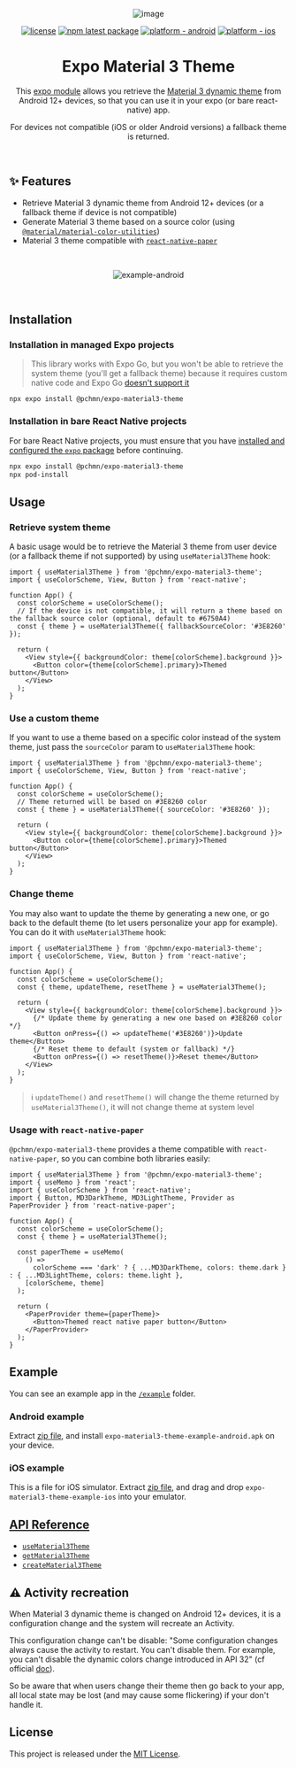<div align="center">

![image](https://user-images.githubusercontent.com/12658241/225726041-d086724a-9bef-49e1-a21b-2a91d5a3b5e9.png)

</div>

<div align="center">

[![license](https://img.shields.io/badge/license-MIT-blue.svg)](https://github.com/pchmn/expo-material3-theme/blob/main/LICENSE)
[![npm latest package](https://img.shields.io/npm/v/@pchmn/expo-material3-theme/latest.svg)](https://www.npmjs.com/package/@pchmn/expo-material3-theme)
[![platform - android](https://img.shields.io/badge/platform-Android-3ddc84.svg?logo=android)](https://www.android.com)
[![platform - ios](https://img.shields.io/badge/platform-iOS-000.svg?logo=apple)](https://developer.apple.com/ios)

</div>

<h1 align="center">Expo Material 3 Theme</h1>

<div align="center">

This [expo module](https://docs.expo.dev/modules/overview/) allows you retrieve the [Material 3 dynamic theme](https://developer.android.com/develop/ui/views/theming/dynamic-colors) from Android 12+ devices, so that you can use it in your expo (or bare react-native) app.

For devices not compatible (iOS or older Android versions) a fallback theme is returned.

</div>

<br>

## ✨ Features

- Retrieve Material 3 dynamic theme from Android 12+ devices (or a fallback theme if device is not compatible)
- Generate Material 3 theme based on a source color (using [`@material/material-color-utilities`](https://github.com/material-foundation/material-color-utilities/tree/main/typescript))
- Material 3 theme compatible with [`react-native-paper`](https://callstack.github.io/react-native-paper/)

<br>

<div align="center">

![example-android](docs/example-android.gif)

</div>
<br>

## Installation

### Installation in managed Expo projects

> This library works with Expo Go, but you won't be able to retrieve the system theme (you'll get a fallback theme) because it requires custom native code and Expo Go [doesn't support it](https://docs.expo.dev/workflow/customizing/)


```
npx expo install @pchmn/expo-material3-theme
```

### Installation in bare React Native projects

For bare React Native projects, you must ensure that you have [installed and configured the `expo` package](https://docs.expo.dev/bare/installing-expo-modules/) before continuing.

```sh
npx expo install @pchmn/expo-material3-theme
npx pod-install
```

## Usage

### Retrieve system theme

A basic usage would be to retrieve the Material 3 theme from user device (or a fallback theme if not supported) by using `useMaterial3Theme` hook:

```tsx
import { useMaterial3Theme } from '@pchmn/expo-material3-theme';
import { useColorScheme, View, Button } from 'react-native';

function App() {
  const colorScheme = useColorScheme();
  // If the device is not compatible, it will return a theme based on the fallback source color (optional, default to #6750A4)
  const { theme } = useMaterial3Theme({ fallbackSourceColor: '#3E8260' });

  return (
    <View style={{ backgroundColor: theme[colorScheme].background }}>
      <Button color={theme[colorScheme].primary}>Themed button</Button>
    </View>
  );
}
```

### Use a custom theme

If you want to use a theme based on a specific color instead of the system theme, just pass the `sourceColor` param to `useMaterial3Theme` hook:

```tsx
import { useMaterial3Theme } from '@pchmn/expo-material3-theme';
import { useColorScheme, View, Button } from 'react-native';

function App() {
  const colorScheme = useColorScheme();
  // Theme returned will be based on #3E8260 color
  const { theme } = useMaterial3Theme({ sourceColor: '#3E8260' });

  return (
    <View style={{ backgroundColor: theme[colorScheme].background }}>
      <Button color={theme[colorScheme].primary}>Themed button</Button>
    </View>
  );
}
```

### Change theme

You may also want to update the theme by generating a new one, or go back to the default theme (to let users personalize your app for example). You can do it with `useMaterial3Theme` hook:

```tsx
import { useMaterial3Theme } from '@pchmn/expo-material3-theme';
import { useColorScheme, View, Button } from 'react-native';

function App() {
  const colorScheme = useColorScheme();
  const { theme, updateTheme, resetTheme } = useMaterial3Theme();

  return (
    <View style={{ backgroundColor: theme[colorScheme].background }}>
      {/* Update theme by generating a new one based on #3E8260 color */}
      <Button onPress={() => updateTheme('#3E8260')}>Update theme</Button>
      {/* Reset theme to default (system or fallback) */}
      <Button onPress={() => resetTheme()}>Reset theme</Button>
    </View>
  );
}
```

> ℹ️ `updateTheme()` and `resetTheme()` will change the theme returned by `useMaterial3Theme()`, it will not change theme at system level

### Usage with `react-native-paper`

`@pchmn/expo-material3-theme` provides a theme compatible with `react-native-paper`, so you can combine both libraries easily:

```tsx
import { useMaterial3Theme } from '@pchmn/expo-material3-theme';
import { useMemo } from 'react';
import { useColorScheme } from 'react-native';
import { Button, MD3DarkTheme, MD3LightTheme, Provider as PaperProvider } from 'react-native-paper';

function App() {
  const colorScheme = useColorScheme();
  const { theme } = useMaterial3Theme();

  const paperTheme = useMemo(
    () =>
      colorScheme === 'dark' ? { ...MD3DarkTheme, colors: theme.dark } : { ...MD3LightTheme, colors: theme.light },
    [colorScheme, theme]
  );

  return (
    <PaperProvider theme={paperTheme}>
      <Button>Themed react native paper button</Button>
    </PaperProvider>
  );
}
```

## Example

You can see an example app in the [`/example`](./example/) folder.

### Android example

Extract [zip file](docs/example-apps.zip), and install `expo-material3-theme-example-android.apk` on your device.

### iOS example

This is a file for iOS simulator. Extract [zip file](docs/example-apps.zip), and drag and drop `expo-material3-theme-example-ios` into your emulator.

## [API Reference](docs/API.md)

- [`useMaterial3Theme`](docs/API.md#usematerial3theme)
- [`getMaterial3Theme`](docs/API.md#getmaterial3theme)
- [`createMaterial3Theme`](docs/API.md#creatematerial3theme)

## ⚠️ Activity recreation

When Material 3 dynamic theme is changed on Android 12+ devices, it is a configuration change and the system will recreate an Activity.

This configuration change can't be disable: "Some configuration changes always cause the activity to restart. You can't disable them. For example, you can't disable the dynamic colors change introduced in API 32" (cf official [doc](https://developer.android.com/guide/topics/resources/runtime-changes#restrict-activity)).

So be aware that when users change their theme then go back to your app, all local state may be lost (and may cause some flickering) if your don't handle it.

## License

This project is released under the [MIT License](https://github.com/pchmn/firebase-cli-github-action/blob/main/license).
